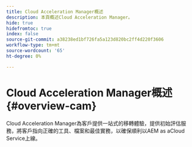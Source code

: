 ```yaml
---
title: Cloud Acceleration Manager概述
description: 本頁概述Cloud Acceleration Manager。
hide: true
hidefromtoc: true
index: false
source-git-commit: a38238ed1bf726fa5a123d820bc2ff4d220f3606
workflow-type: tm+mt
source-wordcount: '65'
ht-degree: 0%

---
```



# Cloud Acceleration Manager概述{#overview-cam}

Cloud Acceleration Manager為客戶提供一站式的移轉體驗，提供初始評估服務，將客戶指向正確的工具、檔案和最佳實務，以確保順利以AEM as aCloud Service上線。